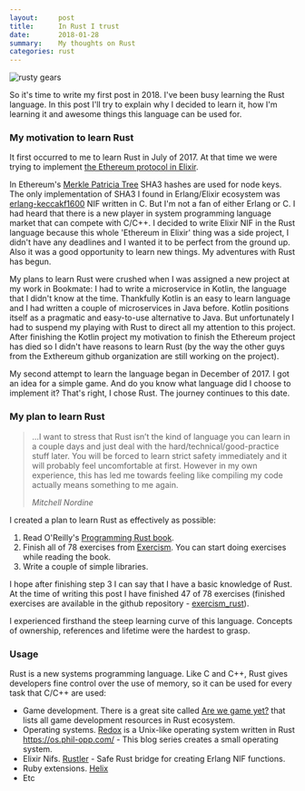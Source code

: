 ```yaml
---
layout:     post
title:      In Rust I trust
date:       2018-01-28
summary:    My thoughts on Rust
categories: rust
---
```


![rusty gears](https://i.imgur.com/jog2gTN.jpg)

So it's time to write my first post in 2018. I've been busy learning the Rust language. In this post I'll try to explain why I decided to learn it, how I'm learning it and awesome things this language can be used for.

### My motivation to learn Rust

It first occurred to me to learn Rust in July of 2017. At that time we were trying to implement [the Ethereum protocol in Elixir](https://github.com/exthereum).

In Ethereum's [Merkle Patricia Tree](https://github.com/ethereum/wiki/wiki/Patricia-Tree) SHA3 hashes are used for node keys. The only implementation of SHA3 I found in Erlang/Elixir ecosystem was [erlang-keccakf1600](https://github.com/potatosalad/erlang-keccakf1600) NIF written in C. But I'm not a fan of either Erlang or C.
I had heard that there is a new player in system programming language market that can compete with C/C++. I decided to write Elixir NIF in the Rust language because this whole 'Ethereum in Elixir' thing was a side project, I didn't have any deadlines and I wanted it to be perfect from the ground up. Also it was a good opportunity to learn new things. My adventures with Rust has begun.

My plans to learn Rust were crushed when I was assigned a new project at my work in Bookmate: I had to write a microservice in Kotlin, the language that I didn't know at the time. Thankfully Kotlin is an easy to learn language and I had written a couple of microservices in Java before. Kotlin positions itself as a pragmatic and easy-to-use alternative to Java. But unfortunately I had to suspend my playing with Rust to direct all my attention to this project.
After finishing the Kotlin project my motivation to finish the Ethereum project has died so I didn't have reasons to learn Rust (by the way the other guys from the Exthereum github organization are still working on the project).

My second attempt to learn the language began in December of 2017. I got an idea for a simple game. And do you know what language did I choose to implement it? That's right, I chose Rust. The journey continues to this date.

### My plan to learn Rust

<blockquote>
  <p>
    ...I want to stress that Rust isn’t the kind of language you can learn in a couple days and just deal with the hard/technical/good-practice stuff later. You will be forced to learn strict safety immediately and it will probably feel uncomfortable at first. However in my own experience, this has led me towards feeling like compiling my code actually means something to me again.
  </p>
  <footer><cite title="Mitchell Nordine">Mitchell Nordine</cite></footer>
</blockquote>

I created a plan to learn Rust as effectively as possible:

1. Read O'Reilly's [Programming Rust book](http://shop.oreilly.com/product/0636920040385.do).
2. Finish all of 78 exercises from [Exercism](http://exercism.io/languages/rust/about). You can start doing exercises while reading the book.
3. Write a couple of simple libraries.

I hope after finishing step 3 I can say that I have a basic knowledge of Rust. At the time of writing this post I have finished 47 of 78 exercises (finished exercises are available in the github repository - [exercism_rust](https://github.com/ayrat-playground/exercism_rust)).

I experienced firsthand the steep learning curve of this language. Concepts of ownership, references and lifetime were the hardest to grasp.

### Usage

Rust is a new systems programming language. Like C and C++, Rust gives developers fine control over the use of memory, so it can be used for every task that C/C++ are used:

- Game development.
There is a great site called [Are we game yet?](http://arewegameyet.com/) that lists all game development resources in Rust ecosystem.
- Operating systems.
[Redox](https://www.redox-os.org/) is a Unix-like operating system written in Rust
https://os.phil-opp.com/ - This blog series creates a small operating system.
- Elixir Nifs.
[Rustler](https://github.com/hansihe/rustler) - Safe Rust bridge for creating Erlang NIF functions.
- Ruby extensions.
[Helix](https://github.com/tildeio/helix)
- Etc
